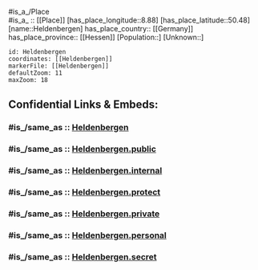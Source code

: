 ﻿---
confidential: public
isDeleted: false
location:
- 50.48
- 8.88
mapmarker: city
mapzoom:
- 7
- 12
SpocWebEntityId: 30867
tags:
- geo/City
type: City
---

#is_a_/Place  
#is_a_ :: [[Place]] 
[has_place_longitude::8.88] 
[has_place_latitude::50.48] 
[name::Heldenbergen] 
has_place_country:: [[Germany]]  
has_place_province:: [[Hessen]] 
[Population::] 
[Unknown::] 


```leaflet
id: Heldenbergen
coordinates: [[Heldenbergen]] 
markerFile: [[Heldenbergen]] 
defaultZoom: 11 
maxZoom: 18
```


## Confidential Links & Embeds: 

### #is_/same_as :: [Heldenbergen](/_Standards/Earth/Continent/Europe/Europe~Central/Germany/Germany~West/Hessen/counties~Hessen/Gießen/cities~Gießen/Hungen/boroughs~Hungen/Heldenbergen.md) 

### #is_/same_as :: [Heldenbergen.public](/_public/Earth/Continent/Europe/Europe~Central/Germany/Germany~West/Hessen/counties~Hessen/Gießen/cities~Gießen/Hungen/boroughs~Hungen/Heldenbergen.public.md) 

### #is_/same_as :: [Heldenbergen.internal](/_internal/Earth/Continent/Europe/Europe~Central/Germany/Germany~West/Hessen/counties~Hessen/Gießen/cities~Gießen/Hungen/boroughs~Hungen/Heldenbergen.internal.md) 

### #is_/same_as :: [Heldenbergen.protect](/_protect/Earth/Continent/Europe/Europe~Central/Germany/Germany~West/Hessen/counties~Hessen/Gießen/cities~Gießen/Hungen/boroughs~Hungen/Heldenbergen.protect.md) 

### #is_/same_as :: [Heldenbergen.private](/_private/Earth/Continent/Europe/Europe~Central/Germany/Germany~West/Hessen/counties~Hessen/Gießen/cities~Gießen/Hungen/boroughs~Hungen/Heldenbergen.private.md) 

### #is_/same_as :: [Heldenbergen.personal](/_personal/Earth/Continent/Europe/Europe~Central/Germany/Germany~West/Hessen/counties~Hessen/Gießen/cities~Gießen/Hungen/boroughs~Hungen/Heldenbergen.personal.md) 

### #is_/same_as :: [Heldenbergen.secret](/_secret/Earth/Continent/Europe/Europe~Central/Germany/Germany~West/Hessen/counties~Hessen/Gießen/cities~Gießen/Hungen/boroughs~Hungen/Heldenbergen.secret.md)

